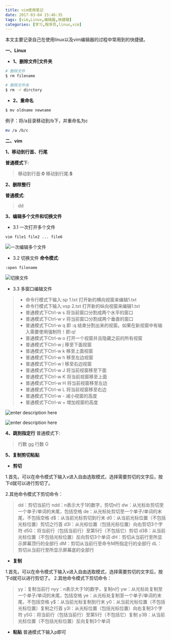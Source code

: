 ```yaml
---
title: vim使用笔记
date: 2017-03-04 15:46:35
tags: [vim,Linux,编辑器,快捷键]
categories: [学习,程序员,linux,vim]
---
```



本文主要记录自己在使用linux以及vim编辑器的过程中常用到的快捷键。

**一、Linux**

- **1、删除文件|文件夹**
```bash
# 删除文件
$ rm filename

# 删除文件夹
$ rm -r dirctory
```

<!--more-->
- **2、重命名**
```bash
$ mv oldname newname
```
例子：将/a目录移动到/b下，并重命名为c

```bash
mv /a /b/c
```

**二、vim**

**1、移动到行首、行尾**

**普通模式**下:
>移动到行首:**0**
移动到行尾:**$**

**2、删除整行**

**普通模式**:
>dd

**3、编辑多个文件和切换文件**

- 3.1 一次打开多个文件
```bash
vim file1 file2 ... file6
```
![一次编辑多个文件][1]

- 3.2 切换文件
**命令模式**:
```vim
:open filename
```

![切换文件][2]

- 3.3 多窗口编辑文件
>* 命令行模式下输入:sp 1.txt 打开新的横向视窗来编辑1.txt
>* 命令行模式下输入:vsp 2.txt 打开新的纵向视窗来编辑1.txt
>* 普通模式下Ctrl-w s 将当前窗口分割成两个水平的窗口
>* 普通模式下Ctrl-w v 将当前窗口分割成两个垂直的窗口
>* 普通模式下Ctrl-w q 即 :q 结束分割出来的视窗。如果在新视窗中有输入需要使用强制符！即:q!
>* 普通模式下Ctrl-w o 打开一个视窗并且隐藏之前的所有视窗
>* 普通模式下Ctrl-w j 移至下面视窗
>* 普通模式下Ctrl-w k 移至上面视窗
>* 普通模式下Ctrl-w h 移至左边视窗
>* 普通模式下Ctrl-w l 移至右边视窗
>* 普通模式下Ctrl-w J 将当前视窗移至下面
>* 普通模式下Ctrl-w K 将当前视窗移至上面
>* 普通模式下Ctrl-w H 将当前视窗移至左边
>* 普通模式下Ctrl-w L 将当前视窗移至右边
>* 普通模式下Ctrl-w - 减小视窗的高度
>* 普通模式下Ctrl-w + 增加视窗的高度

![enter description here][3]

![enter description here][4]


**4、跳到指定行**
普通模式下:
>行数 gg
行数 G

**5、复制剪切粘贴**
- **剪切**

1.首先，可以在命令模式下输入v进入自由选取模式，选择需要剪切的文字后，按下d就可以进行剪切了。

2.其他命令模式下剪切命令：
>dd：剪切当前行
ndd：n表示大于1的数字，剪切n行
dw：从光标处剪切至一个单子/单词的末尾，包括空格
de：从光标处剪切至一个单子/单词的末尾，不包括空格
d$：从当前光标剪切到行末
d0：从当前光标位置（不包括光标位置）剪切之行首
d3l：从光标位置（包括光标位置）向右剪切3个字符
d5G：将当前行（包括当前行）至第5行（不包括它）剪切
d3B：从当前光标位置（不包括光标位置）反向剪切3个单词
dH：剪切从当前行至所显示屏幕顶行的全部行
dM：剪切从当前行至命令M所指定行的全部行
dL：剪切从当前行至所显示屏幕底的全部行

- **复制**

1.首先，可以在命令模式下输入v进入自由选取模式，选择需要剪切的文字后，按下d就可以进行剪切了。
2.其他命令模式下剪切命令：
>yy：复制当前行
nyy：n表示大于1的数字，复制n行
yw：从光标处复制至一个单子/单词的末尾，包括空格
ye：从光标处复制至一个单子/单词的末尾，不包括空格
y$：从当前光标复制到行末
y0：从当前光标位置（不包括光标位置）复制之行首
y3l：从光标位置（包括光标位置）向右复制3个字符
y5G：将当前行（包括当前行）至第5行（不包括它）复制
y3B：从当前光标位置（不包括光标位置）反向复制3个单词

- **粘贴**
普通模式下输入p即可


  [1]: ./images/1.png "一次编辑多个文件.png"
  [2]: ./images/%E5%88%87%E6%8D%A2%E6%96%87%E4%BB%B6.png "切换文件.png"
  [3]: ./images/sp.png "sp.png"
  [4]: ./images/%E5%A4%9A%E7%AA%97%E5%8F%A3.png "多窗口.png"
